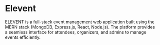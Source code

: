 # Elevent
ELEVENT is a full-stack event management web application built using the MERN stack (MongoDB, Express.js, React, Node.js). The platform provides a seamless interface for attendees, organizers, and admins to manage events efficiently.

